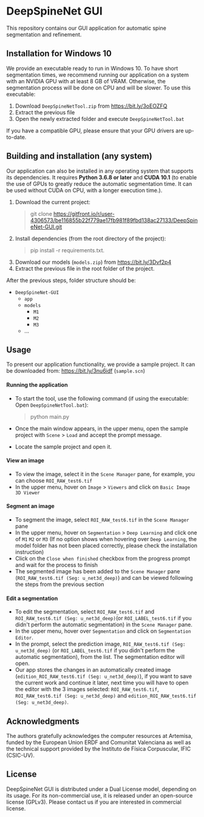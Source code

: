 # DeepSpineNet GUI
This repository contains our GUI application for automatic spine segmentation and refinement. 

## Installation for Windows 10
We provide an executable ready to run in Windows 10. To have short segmentation times, we recommend running our application on a system with an NVIDIA GPU with at least 8 GB of VRAM. Otherwise, the segmentation process will be done on CPU and will be slower.
To use this executable:
1. Download `DeepSpineNetTool.zip` from https://bit.ly/3oEOZFQ
2. Extract the previous file
3. Open the newly extracted folder and execute `DeepSpineNetTool.bat` 

If you have a compatible GPU, please ensure that your GPU drivers are up-to-date.

## Building and installation (any system)
Our application can also be installed in any operating system that supports its dependencies. It requires **Python 3.6.8 or later** and **CUDA 10.1** (to enable the use of GPUs to greatly reduce the automatic segmentation time. It can be used without CUDA on CPU, with a longer execution time.).

1. Download the current project:
   > git clone https://gitfront.io/r/user-4306573/be116855b22f779ae17fb981f89fbd138ac27133/DeepSpineNet-GUI.git
2. Install dependencies (from the root directory of the project):
   > pip install -r requirements.txt.
3. Download our models (`models.zip`) from https://bit.ly/3Dvf2p4
4. Extract the previous file in the root folder of the project. 

After the previous steps, folder structure should be:
* `DeepSpineNet-GUI`
     * `app`
     * `models`
        * `M1`
        * `M2`
        * `M3`
     * ...
 
## Usage
To present our application functionality, we provide a sample project. It can be downloaded from: https://bit.ly/3nu6idf (`sample.scn`) 

#### Running the application
* To start the tool, use the following command (if using the executable: Open `DeepSpineNetTool.bat`):
    > python main.py

* Once the main window appears, in the upper menu, open the sample project with  `Scene` > `Load` and accept the prompt message.
* Locate the sample project and open it.

#### View an image
* To view the image, select it in the `Scene Manager` pane, for example, you can choose `ROI_RAW_test6.tif`
* In the upper menu, hover on `Image` > `Viewers` and click on `Basic Image 3D Viewer` 

#### Segment an image
* To segment the image, select `ROI_RAW_test6.tif` in the `Scene Manager` pane
* In the upper menu, hover on `Segmentation` > `Deep Learning` and click one of `M1` `M2` or `M3` (If no option shows when hovering over `Deep Learning`, the model folder has not been placed correctly, please check the installation instruction)
* Click on the `Close when finished` checkbox from the progress prompt and wait for the process to finish
* The segmented image has been added to the `Scene Manager` pane (`ROI_RAW_test6.tif (Seg: u_net3d_deep)`) and can be viewed following the steps from the previous section

#### Edit a segmentation
* To edit the segmentation, select `ROI_RAW_test6.tif` and `ROI_RAW_test6.tif (Seg: u_net3d_deep)`(or `ROI_LABEL_test6.tif` if you didn't perform the automatic segmentation) in the `Scene Manager` pane.
* In the upper menu, hover over `Segmentation` and click on `Segmentation Editor`.
* In the prompt, select the prediction image, `ROI_RAW_test6.tif (Seg: u_net3d_deep)` (or `ROI_LABEL_test6.tif` if you didn't perform the automatic segmentation), from the list. The segmentation editor will open.
* Our app stores the changes in an automatically created image (`edition_ROI_RAW_test6.tif (Seg: u_net3d_deep)`), if you want to save the current work and continue it later, next time you will have
 to open the editor with the 3 images selected: `ROI_RAW_test6.tif`, `ROI_RAW_test6.tif (Seg: u_net3d_deep)` and `edition_ROI_RAW_test6.tif (Seg: u_net3d_deep)`.


## Acknowledgments
The authors gratefully acknowledges the computer resources at Artemisa, funded by the European Union ERDF and Comunitat Valenciana as well as the technical support provided by the Instituto de Física Corpuscular, IFIC (CSIC-UV).

## License
DeepSpineNet GUI is distributed under a Dual License model, depending on its usage. For its non-commercial use, it is released under an open-source license (GPLv3). Please contact us if you are interested in commercial license.